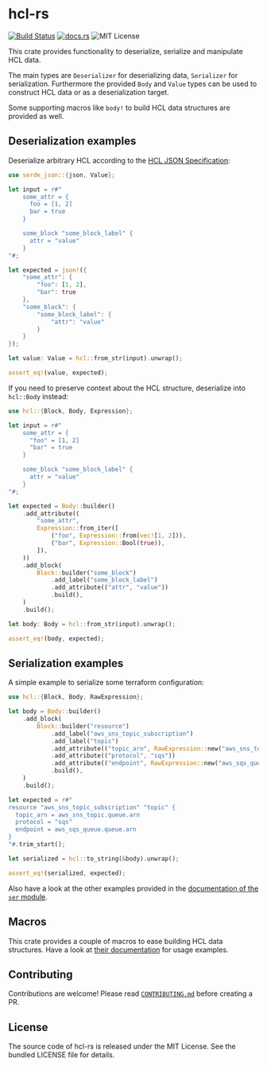 # hcl-rs

[![Build Status](https://github.com/martinohmann/hcl-rs/workflows/ci/badge.svg)](https://github.com/martinohmann/hcl-rs/actions?query=workflow%3Aci)
[![docs.rs](https://img.shields.io/docsrs/hcl-rs)](https://docs.rs/hcl-rs)
![MIT License](https://img.shields.io/github/license/martinohmann/hcl-rs?color=blue)

This crate provides functionality to deserialize, serialize and manipulate HCL data.

The main types are `Deserializer` for deserializing data, `Serializer` for
serialization. Furthermore the provided `Body` and `Value` types can be used to
construct HCL data or as a deserialization target.

Some supporting macros like `body!` to build HCL data structures are provided
as well.

## Deserialization examples

Deserialize arbitrary HCL according to the [HCL JSON
Specification](https://github.com/hashicorp/hcl/blob/main/json/spec.md):

```rust
use serde_json::{json, Value};

let input = r#"
    some_attr = {
      foo = [1, 2]
      bar = true
    }

    some_block "some_block_label" {
      attr = "value"
    }
"#;

let expected = json!({
    "some_attr": {
        "foo": [1, 2],
        "bar": true
    },
    "some_block": {
        "some_block_label": {
            "attr": "value"
        }
    }
});

let value: Value = hcl::from_str(input).unwrap();

assert_eq!(value, expected);
```

If you need to preserve context about the HCL structure, deserialize into
`hcl::Body` instead:

```rust
use hcl::{Block, Body, Expression};

let input = r#"
    some_attr = {
      "foo" = [1, 2]
      "bar" = true
    }

    some_block "some_block_label" {
      attr = "value"
    }
"#;

let expected = Body::builder()
    .add_attribute((
        "some_attr",
        Expression::from_iter([
            ("foo", Expression::from(vec![1, 2])),
            ("bar", Expression::Bool(true)),
        ]),
    ))
    .add_block(
        Block::builder("some_block")
            .add_label("some_block_label")
            .add_attribute(("attr", "value"))
            .build(),
    )
    .build();

let body: Body = hcl::from_str(input).unwrap();

assert_eq!(body, expected);
```

## Serialization examples

A simple example to serialize some terraform configuration:

```rust
use hcl::{Block, Body, RawExpression};

let body = Body::builder()
    .add_block(
        Block::builder("resource")
            .add_label("aws_sns_topic_subscription")
            .add_label("topic")
            .add_attribute(("topic_arn", RawExpression::new("aws_sns_topic.queue.arn")))
            .add_attribute(("protocol", "sqs"))
            .add_attribute(("endpoint", RawExpression::new("aws_sqs_queue.queue.arn")))
            .build(),
    )
    .build();

let expected = r#"
resource "aws_sns_topic_subscription" "topic" {
  topic_arn = aws_sns_topic.queue.arn
  protocol = "sqs"
  endpoint = aws_sqs_queue.queue.arn
}
"#.trim_start();

let serialized = hcl::to_string(&body).unwrap();

assert_eq!(serialized, expected);
```

Also have a look at the other examples provided in the [documentation of the
`ser` module](https://docs.rs/hcl-rs/latest/hcl/ser/index.html).

## Macros

This crate provides a couple of macros to ease building HCL data structures.
Have a look at [their
documentation](https://docs.rs/hcl-rs/latest/hcl/macro.body.html) for usage
examples.

## Contributing

Contributions are welcome! Please read [`CONTRIBUTING.md`](CONTRIBUTING.md)
before creating a PR.

## License

The source code of hcl-rs is released under the MIT License. See the bundled
LICENSE file for details.
